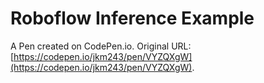 # Roboflow Inference Example

A Pen created on CodePen.io. Original URL: [https://codepen.io/jkm243/pen/VYZQXgW](https://codepen.io/jkm243/pen/VYZQXgW).

